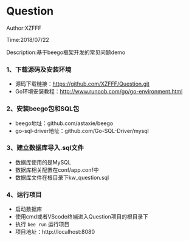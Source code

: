 # Question
Author:XZFFF

Time:2018/07/22

Description:基于beego框架开发的常见问题demo

### 1、下载源码及安装环境

- 源码下载链接：https://github.com/XZFFF/Question.git
- Go环境安装教程：http://www.runoob.com/go/go-environment.html

### 2、安装beego包和SQL包

- beego地址：github.com/astaxie/beego
- go-sql-driver地址：github.com/Go-SQL-Driver/mysql

### 3、建立数据库导入.sql文件

- 数据库使用的是MySQL
- 数据库相关配置在conf/app.conf中
- 数据库文件在根目录下kw_question.sql

### 4、运行项目

- 启动数据库
- 使用cmd或者VScode终端进入Question项目的根目录下
- 执行 `bee run` 运行项目
- 项目地址：http://localhost:8080

